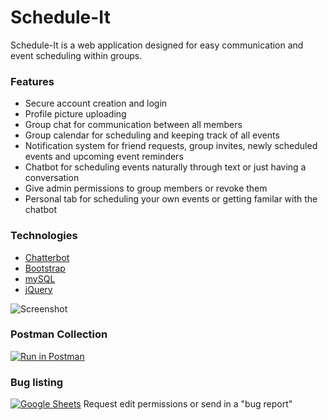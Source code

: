 # Schedule-It
Schedule-It is a web application designed for easy communication and event scheduling within groups.

### Features
- Secure account creation and login
- Profile picture uploading
- Group chat for communication between all members
- Group calendar for scheduling and keeping track of all events
- Notification system for friend requests, group invites, newly scheduled events and upcoming event reminders
- Chatbot for scheduling events naturally through text or just having a conversation
- Give admin permissions to group members or revoke them
- Personal tab for scheduling your own events or getting familar with the chatbot

### Technologies
- [Chatterbot](http://chatterbot.readthedocs.io/en/stable/)
- [Bootstrap](https://getbootstrap.com/)
- [mySQL](https://dev.mysql.com/)
- [jQuery](https://jquery.com/)

![Screenshot](https://i.imgur.com/38bB9P4.png)

### Postman Collection
[![Run in Postman](https://run.pstmn.io/button.svg)](https://app.getpostman.com/run-collection/46ed75ba901e6e9fb1eb)

### Bug listing
[![Google Sheets](https://png.icons8.com/google-sheets/color/50)](https://docs.google.com/spreadsheets/d/1CIBPR1b_vADFiwsD8H27rrGDceitjB1loLopZLML2oY/edit?usp=sharing)
Request edit permissions or send in a "bug report"
